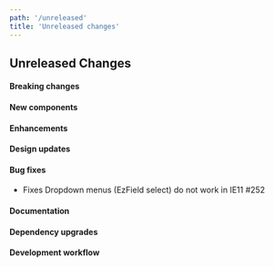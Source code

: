 ```yaml
---
path: '/unreleased'
title: 'Unreleased changes'
---
```


## Unreleased Changes

#### Breaking changes

#### New components

#### Enhancements

#### Design updates

#### Bug fixes
- Fixes Dropdown menus (EzField select) do not work in IE11 #252
#### Documentation

#### Dependency upgrades

#### Development workflow
